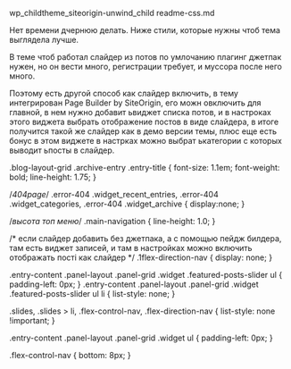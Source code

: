 wp_childtheme_siteorigin-unwind_child
readme-css.md


Нет времени дчернюю делать. Ниже стили, которые нужны чтоб тема выглядела лучше.

В теме чтоб работал слайдер из потов по умлочанию плагинг джетпак нужен, но он вести много, регистрации требует, и муссора после него много.

Поэтому есть другой способ как слайдер включить, в тему интегрирован Page Builder by SiteOrigin, его можн овключить для главной, в нем нужно добавит ьвиджет списка потов, и в настроках этого виджета выбрать отображение постов в виде слайдера, в итоге получится такой же слайдер как в демо версии темы, плюс еще есть бонус в этом виджете в настрках можно выбрат ькатегории с которых выводит ьпосты в слайдер.


.blog-layout-grid .archive-entry .entry-title {
    font-size: 1.1em;
    font-weight: bold;
    line-height: 1.75;
}

/*404page*/
.error-404 .widget_recent_entries,
.error-404 .widget_categories,
.error-404 .widget_archive {
display:none;
}

/*высота топ меню*/
.main-navigation {
    line-height: 1.0;
}


/* если слайдер добавить без джетпака, а с помощью пейдж билдера, там есть виджет записей, и там в настройках можно включить отображать пості как слайдер */
.1flex-direction-nav {
    display: none;
}

.entry-content .panel-layout .panel-grid .widget .featured-posts-slider ul {  
    padding-left: 0px;
}
.entry-content .panel-layout .panel-grid .widget .featured-posts-slider ul li {
    list-style: none;
}

.slides, .slides > li, .flex-control-nav, .flex-direction-nav {
    list-style: none !important;
}

.entry-content .panel-layout .panel-grid .widget ul {
    padding-left: 0px;
}

.flex-control-nav {
    bottom: 8px;
}

